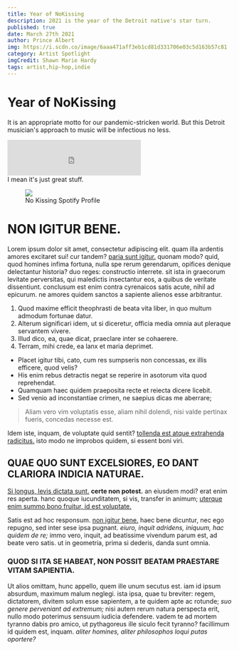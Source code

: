 ```yaml
---
title: Year of NoKissing
description: 2021 is the year of the Detroit native's star turn.
published: true
date: March 27th 2021
author: Prince Albert
img: https://i.scdn.co/image/6aaa471aff3eb1cd81d331706e03c5d163b57c81
category: Artist Spotlight
imgCredit: Shawn Marie Hardy
tags: artist,hip-hop,indie
---
```


# Year of NoKissing

<span class="intro">It</span> is an appropriate motto for our pandemic-stricken world.
But this Detroit musician's approach to music will be infectious no less.
<div>
<iframe src="https://open.spotify.com/embed/track/7tMvDLht5Z0RB8Czvghfjx" width="300" height="80" frameborder="0" allowtransparency="true" allow="encrypted-media"></iframe>
</div>
<span class="highlight">I mean it's just great stuff.</span>
<figure>
<img src="https://i.scdn.co/image/6aaa471aff3eb1cd81d331706e03c5d163b57c81"></img>
<figcaption> No Kissing Spotify Profile  </figcaption>
</figure>


# NON IGITUR BENE.

Lorem ipsum dolor sit amet, consectetur adipiscing elit. quam illa ardentis amores excitaret sui! cur tandem? [paria sunt igitur.](http://loripsum.net/) quonam modo? quid, quod homines infima fortuna, nulla spe rerum gerendarum, opifices denique delectantur historia? duo reges: constructio interrete. sit ista in graecorum levitate perversitas, qui maledictis insectantur eos, a quibus de veritate dissentiunt. conclusum est enim contra cyrenaicos satis acute, nihil ad epicurum. ne amores quidem sanctos a sapiente alienos esse arbitrantur.

1.  Quod maxime efficit theophrasti de beata vita liber, in quo multum admodum fortunae datur.
2.  Alterum significari idem, ut si diceretur, officia media omnia aut pleraque servantem vivere.
3.  Illud dico, ea, quae dicat, praeclare inter se cohaerere.
4.  Terram, mihi crede, ea lanx et maria deprimet.

-   Placet igitur tibi, cato, cum res sumpseris non concessas, ex illis efficere, quod velis?
-   His enim rebus detractis negat se reperire in asotorum vita quod reprehendat.
-   Quamquam haec quidem praeposita recte et reiecta dicere licebit.
-   Sed venio ad inconstantiae crimen, ne saepius dicas me aberrare;

> Aliam vero vim voluptatis esse, aliam nihil dolendi, nisi valde pertinax fueris, concedas necesse est.

Idem iste, inquam, de voluptate quid sentit? [tollenda est atque extrahenda radicitus.](http://loripsum.net/) isto modo ne improbos quidem, si essent boni viri.

<div style="margin: 2em 0">
    <div id="bsa-zone_1597164587977-6_123456"></div>
</div>


## QUAE QUO SUNT EXCELSIORES, EO DANT CLARIORA INDICIA NATURAE.

[Si longus, levis dictata sunt.](http://loripsum.net/) **certe non potest.** an eiusdem modi? erat enim res aperta. hanc quoque iucunditatem, si vis, transfer in animum; [uterque enim summo bono fruitur, id est voluptate.](http://loripsum.net/)

Satis est ad hoc responsum. [non igitur bene.](http://loripsum.net/) haec bene dicuntur, nec ego repugno, sed inter sese ipsa pugnant. _eiuro, inquit adridens, iniquum, hac quidem de re;_ immo vero, inquit, ad beatissime vivendum parum est, ad beate vero satis. ut in geometria, prima si dederis, danda sunt omnia.

### QUOD SI ITA SE HABEAT, NON POSSIT BEATAM PRAESTARE VITAM SAPIENTIA.

Ut alios omittam, hunc appello, quem ille unum secutus est. iam id ipsum absurdum, maximum malum neglegi. ista ipsa, quae tu breviter: regem, dictatorem, divitem solum esse sapientem, a te quidem apte ac rotunde; _suo genere perveniant ad extremum;_ nisi autem rerum natura perspecta erit, nullo modo poterimus sensuum iudicia defendere. vadem te ad mortem tyranno dabis pro amico, ut pythagoreus ille siculo fecit tyranno? facillimum id quidem est, inquam. _aliter homines, aliter philosophos loqui putas oportere?_

